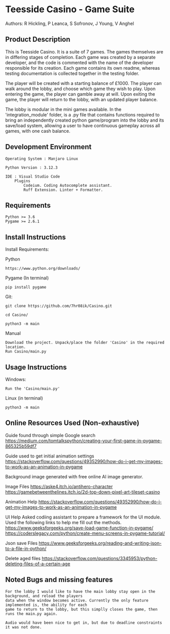 Teesside Casino - Game Suite
============================

Authors: R Hickling, 
         P Leanca, 
         S Sofronov, 
         J Young, 
         V Anghel

Product Description
-------------------

This is Teesside Casino. It is a suite of 7 games.
The games themselves are in differing stages of completion. Each game was created by a separate developer,
and the code is commented with the name of the developer responsible for its creation.
Each game contains its own readme, whereas testing documentation is collected together in the testing folder.

The player will be created with a starting balance of £1000. The player can walk around the lobby,
and choose which game they wish to play. Upon entering the game, the player can gamble away at will.
Upon exiting the game, the player will return to the lobby, with an updated player balance. 

The lobby is modular in the mini games available. In the 'integration_module' folder, is a .py file that
contains functions required to bring an independently created python game/program into the lobby and its
save/load system, allowing a user to have continuous gameplay across all games, with one cash balance.


Development Environment
-----------------------

    Operating System : Manjaro Linux 

    Python Version : 3.12.3

    IDE : Visual Studio Code
        Plugins
            Codeium. Coding Autocomplete assistant.
            Ruff Extension. Linter + Formatter.


Requirements
------------

    Python >= 3.6
    Pygame >= 2.6.1


Install Instructions
--------------------

Install Requirements:

Python

    https://www.python.org/downloads/

Pygame (In terminal)
    
    pip install pygame

Git:
    
    git clone https://github.com/7hr08ik/Casino.git 
    
    cd Casino/

    python3 -m main 

Manual

    Download the project. Unpack/place the folder 'Casino' in the required location.
    Run Casino/main.py


Usage Instructions
------------------

Windows:

    Run the 'Casino/main.py'

Linux (in terminal)
    
    python3 -m main


Online Resources Used
(Non-exhaustive)
---------------------

Guide found through simple Google search
    https://medium.com/tomtalkspython/creating-your-first-game-in-pygame-865325b59df7

Guide used to get initial animation settings
    https://stackoverflow.com/questions/49352990/how-do-i-get-my-images-to-work-as-an-animation-in-pygame

Background image generated with free online AI image generator.

Image Files
    https://aske4.itch.io/antihero-character
    https://gamebetweenthelines.itch.io/2d-top-down-pixel-art-tileset-casino

Animation Help
    https://stackoverflow.com/questions/49352990/how-do-i-get-my-images-to-work-as-an-animation-in-pygame

UI Help
    Asked codiing assistant to prepare a framework for the UI module.
        Used the following links to help me fill out the methods.
    https://www.geeksforgeeks.org/save-load-game-function-in-pygame/
    https://coderslegacy.com/python/create-menu-screens-in-pygame-tutorial/

Json save Files
    https://www.geeksforgeeks.org/reading-and-writing-json-to-a-file-in-python/

Delete aged files
    https://stackoverflow.com/questions/3345953/python-deleting-files-of-a-certain-age

 
Noted Bugs and missing features
-------------------------------

    For the lobby I would like to have the main lobby stay open in the background, and reload the players
    data when the window becomes active. Currently the only feature implemented is, the ability for each
    game to return to the lobby, but this simplly closes the game, then runs the main.py again.

    Audio would have been nice to get in, but due to deadline constraints it was not done.

